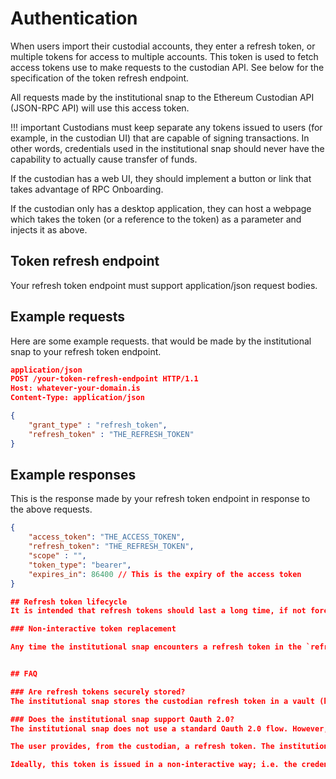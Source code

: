 # Authentication

When users import their custodial accounts, they enter a refresh token, or multiple tokens for access to multiple accounts. This token is used to fetch access tokens use to make requests to the custodian API. See below for the specification of the token refresh endpoint.

All requests made by the institutional snap to the Ethereum Custodian API (JSON-RPC API) will use this access token.

!!! important Custodians must keep separate any tokens issued to users (for example, in the custodian UI) that are capable of signing transactions. In other words, credentials used in the institutional snap should never have the capability to actually cause transfer of funds.

If the custodian has a web UI, they should implement a button or link that takes advantage of RPC Onboarding.

If the custodian only has a desktop application, they can host a webpage which takes the token (or a reference to the token) as a parameter and injects it as above.

## Token refresh endpoint

Your refresh token endpoint must support application/json request bodies.

## Example requests

Here are some example requests. that would be made by the institutional snap to your refresh token endpoint.

```json
application/json
POST /your-token-refresh-endpoint HTTP/1.1
Host: whatever-your-domain.is
Content-Type: application/json

{
    "grant_type" : "refresh_token",
    "refresh_token" : "THE_REFRESH_TOKEN"
}
```

## Example responses

This is the response made by your refresh token endpoint in response to the above requests.

```json
{
    "access_token": "THE_ACCESS_TOKEN",
    "refresh_token": "THE_REFRESH_TOKEN",
    "scope" : "",
    "token_type": "bearer",
    "expires_in": 86400 // This is the expiry of the access token
}

## Refresh token lifecycle
It is intended that refresh tokens should last a long time, if not forever. However, if your security policies dictate that all tokens must be rotated, you can implement a non-interactive token replacement.

### Non-interactive token replacement

Any time the institutional snap encounters a refresh token in the `refresh_token` field of the response from the token refresh endpoint which is different from the stored refresh token, it will be saved as the new refresh token for any accounts that were onboarded using the old token.


## FAQ

### Are refresh tokens securely stored?
The institutional snap stores the custodian refresh token in a vault (keyring) which is encrypted while the extension is locked. After injection, this token never leaves the vault. The security is the same as MetaMask's storage of private keys and seed phrases.

### Does the institutional snap support Oauth 2.0?
The institutional snap does not use a standard Oauth 2.0 flow. However, it does contain elements of the client credentials grant and the refresh token grant. This is to facilitate custodian web applications, mobile apps, and desktop applications.

The user provides, from the custodian, a refresh token. The institutional snap uses this token to obtain the actual token for accompanying requests.

Ideally, this token is issued in a non-interactive way; i.e. the credential exchange happens at the custodian and this is effectively a Machine-to-Machine token. Since the institutional snap is an extension and not an ordinary web application, it cannot accept redirects.x
```
